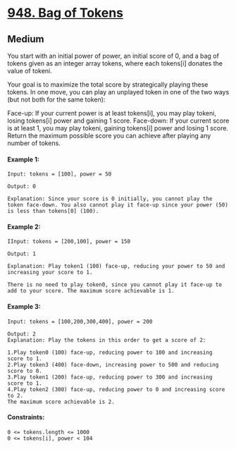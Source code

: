 # [948. Bag of Tokens](https://leetcode.com/problems/bag-of-tokens/description/?envType=daily-question&envId=2024-03-04)
## Medium

You start with an initial power of power, an initial score of 0, and a bag of tokens given as an integer array tokens, where each tokens[i] donates the value of tokeni.

Your goal is to maximize the total score by strategically playing these tokens. In one move, you can play an unplayed token in one of the two ways (but not both for the same token):

Face-up: If your current power is at least tokens[i], you may play tokeni, losing tokens[i] power and gaining 1 score.
Face-down: If your current score is at least 1, you may play tokeni, gaining tokens[i] power and losing 1 score.
Return the maximum possible score you can achieve after playing any number of tokens.

#### Example 1:
````
Input: tokens = [100], power = 50

Output: 0

Explanation: Since your score is 0 initially, you cannot play the token face-down. You also cannot play it face-up since your power (50) is less than tokens[0] (100).
````
#### Example 2:
`````
IInput: tokens = [200,100], power = 150

Output: 1

Explanation: Play token1 (100) face-up, reducing your power to 50 and increasing your score to 1.

There is no need to play token0, since you cannot play it face-up to add to your score. The maximum score achievable is 1.
`````

#### Example 3:
`````
Input: tokens = [100,200,300,400], power = 200

Output: 2
Explanation: Play the tokens in this order to get a score of 2:

1.Play token0 (100) face-up, reducing power to 100 and increasing score to 1.
2.Play token3 (400) face-down, increasing power to 500 and reducing score to 0.
3.Play token1 (200) face-up, reducing power to 300 and increasing score to 1.
4.Play token2 (300) face-up, reducing power to 0 and increasing score to 2.
The maximum score achievable is 2.
`````

#### Constraints:
````
0 <= tokens.length <= 1000
0 <= tokens[i], power < 104
````
